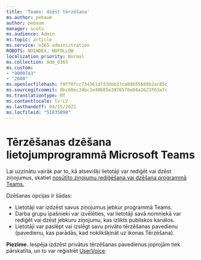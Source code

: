 ```yaml
---
title: 'Teams: dzēst tērzēšanu'
ms.author: pebaum
author: pebaum
manager: scotv
ms.audience: Admin
ms.topic: article
ms.service: o365-administration
ROBOTS: NOINDEX, NOFOLLOW
localization_priority: Normal
ms.collection: Adm_O365
ms.custom:
- "9000743"
- "2680"
ms.openlocfilehash: f9ff0fcc734361d733deb37ca0db55689b2ac85c
ms.sourcegitcommit: 8bc60ec34bc1e40685e3976576e04a2623f63a7c
ms.translationtype: MT
ms.contentlocale: lv-LV
ms.lasthandoff: 04/15/2021
ms.locfileid: "51835098"
---
```

# <a name="delete-a-chat-in-microsoft-teams"></a>Tērzēšanas dzēšana lietojumprogrammā Microsoft Teams

Lai uzzinātu vairāk par to, kā atsevišķi lietotāji var rediģēt vai dzēst ziņojumus, skatiet [nosūtīto ziņojumu rediģēšana vai dzēšana programmā Teams.](https://support.office.com/article/5f1fe604-a900-4a07-b8b7-8cf70ed6b263) 

Dzēšanas opcijas ir šādas:

- Lietotāji var izdzēst savus ziņojumus jebkur programmā Teams.
- Darba grupu īpašnieki var izvēlēties, vai lietotāji savā nomniekā var rediģēt vai dzēst jebkuru ziņojumu, kas izlikts publiskos kanālos.
- Lietotāji var paslēpt vai izslēgt savu privāto tērzēšanas pavedienu (pavedienu, kas parādās, kad noklikšķināt uz ikonas Tērzēšana).

**Piezīme.** Iespēja izdzēst privātus tērzēšanas pavedienus joprojām tiek pārskatīta, un to var reģistrēt [UserVoice](https://microsoftteams.uservoice.com/forums/555103-public/suggestions/33535006-delete-private-chat-threads). 